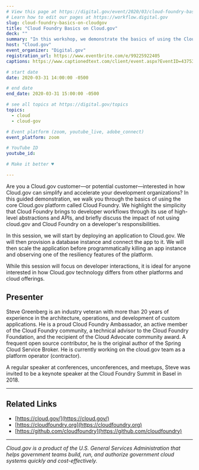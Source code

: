 ```yaml
---
# View this page at https://digital.gov/event/2020/03/cloud-foundry-basics-on-cloudgov
# Learn how to edit our pages at https://workflow.digital.gov
slug: cloud-foundry-basics-on-cloudgov
title: "Cloud Foundry Basics on Cloud.gov"
deck: ""
summary: "In this workshop, we demonstrate the basics of using the Cloud.gov platform as a developer."
host: "Cloud.gov"
event_organizer: "Digital.gov"
registration_url: https://www.eventbrite.com/e/99225922405
captions: https://www.captionedtext.com/client/event.aspx?EventID=4375326&CustomerID=321 

# start date
date: 2020-03-31 14:00:00 -0500

# end date
end_date: 2020-03-31 15:00:00 -0500

# see all topics at https://digital.gov/topics
topics: 
  - cloud
  - cloud-gov

# Event platform (zoom, youtube_live, adobe_connect)
event_platform: zoom

# YouTube ID
youtube_id: 

# Make it better ♥

---
```


Are you a Cloud.gov customer—or potential customer—interested in how Cloud.gov can simplify and accelerate your development organizations? In this guided demonstration, we walk you through the basics of using the core Cloud.gov platform called Cloud Foundry. We highlight the simplicity that Cloud Foundry brings to developer workflows through its use of high-level abstractions and APIs, and briefly discuss the impact of not using cloud.gov and Cloud Foundry on a developer's responsibilities.

In this session, we will start by deploying an application to Cloud.gov. We will then provision a database instance and connect the app to it. We will then scale the application before programmatically killing an app instance and observing one of the resiliency features of the platform.

While this session will focus on developer interactions, it is ideal for anyone interested in how Cloud.gov technology differs from other platforms and cloud offerings.

## Presenter

Steve Greenberg is an industry veteran with more than 20 years of experience in the architecture, operations, and development of custom applications. He is a proud Cloud Foundry Ambassador, an active member of the Cloud Foundry community, a technical advisor to the Cloud Foundry Foundation, and the recipient of the Cloud Advocate community award. A frequent open source contributor, he is the original author of the Spring Cloud Service Broker. He is currently working on the cloud.gov team as a platform operator (contractor).

A regular speaker at conferences, unconferences, and meetups, Steve was invited to be a keynote speaker at the Cloud Foundry Summit in Basel in 2018.

---

## Related Links

 - [https://cloud.gov/](https://cloud.gov/)
 - [https://cloudfoundry.org](https://cloudfoundry.org)
 - [https://github.com/cloudfoundry](https://github.com/cloudfoundry)
 
 ---
 
 *Cloud.gov is a product of the U.S. General Services Administration that helps government teams build, run, and authorize government cloud systems quickly and cost-effectively.*
